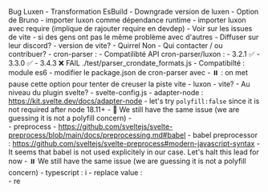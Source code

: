 
Bug Luxen
	- Transformation EsBuild
	- Downgrade version de luxen
	- Option de Bruno
	- importer luxon comme dépendance runtime
	- importer luxon avec require (implique de rajouter require en devdep)
	- Voir sur les issues de vite 
	- si des gens ont pas le même problème avec d'autres
		- Diffuser sur leur discord?
	- version de vite?
	- Quirrel Non
	- Qui contacter / ou contribuer?
		- cron-parser :
			- Compatilibté API cron-parser/luxon : 
	                	- 3.2.1 ✅
				- 3.3.0 ✅
				- 3.4.3 ❌  FAIL ​ ./test/parser_crondate_formats.js 
			- Compatibilté : module es6
				- modifier le package.json de cron-parser avec 
				- ⏸️ : on met pause cette option pour tenter de creuser la piste vite
		- luxon
		- vite?
			- Au niveau du plugin svelte? 
			- svelte-config.js
				- adapter-node : https://kit.svelte.dev/docs/adapter-node
					- let's try `polyfill:false` since it is not required after node 18.11+
						- 📛 We still have the same issue (we are guessing it is not a polyfill concern)
				-  
				- preprocess
					- https://github.com/sveltejs/svelte-preprocess/blob/main/docs/preprocessing.md#babel
					- babel preprocessor : https://github.com/sveltejs/svelte-preprocess#modern-javascript-syntax
						- It seems that babel is not used explicitely in our case. Let's halt this lead for now
						- ⏸️  We still have the same issue (we are guessing it is not a polyfill concern)
					- typescript : i
					- replace value :  
						- re

